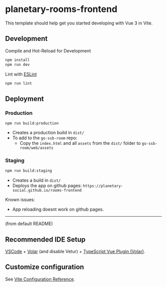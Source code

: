 # planetary-rooms-frontend

This template should help get you started developing with Vue 3 in Vite.

## Development

Compile and Hot-Reload for Development
```sh
npm install
npm run dev
```

Lint with [ESLint](https://eslint.org/)
```sh
npm run lint
```

## Deployment

### Production

```
npm run build:production
```

- Creates a production build in `dist/`
- To add to the `go-ssb-room` repo:
  - Copy the `index.html` and all `assets` from the `dist/` folder to `go-ssb-room/web/assets`

### Staging

```sh
npm run build:staging
```

- Creates a build in `dist/`
- Deploys the app on github pages: `https://planetary-social.github.io/rooms-frontend`

Known issues:
- App reloading doesnt work on github pages.

---

(from default README)

## Recommended IDE Setup

[VSCode](https://code.visualstudio.com/) + [Volar](https://marketplace.visualstudio.com/items?itemName=Vue.volar) (and disable Vetur) + [TypeScript Vue Plugin (Volar)](https://marketplace.visualstudio.com/items?itemName=Vue.vscode-typescript-vue-plugin).

## Customize configuration

See [Vite Configuration Reference](https://vitejs.dev/config/).

